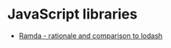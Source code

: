 # JavaScript libraries

- [Ramda - rationale and comparison to lodash](https://stackoverflow.com/questions/71401443/differences-between-lodash-and-ramda)
